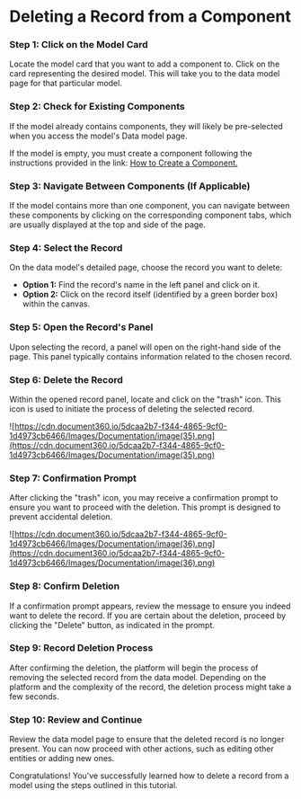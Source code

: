 # Deleting a Record from a Component

### **Step 1: Click on the Model Card**

Locate the model card that you want to add a component to. Click on the card representing the desired model. This will take you to the data model page for that particular model.

### **Step 2: Check for Existing Components**

If the model already contains components, they will likely be pre-selected when you access the model's Data model page.

If the model is empty, you must create a component following the instructions provided in the link: [How to Create a Component.](https://www.notion.so/v1/docs/how-to-create-a-component)

### **Step 3: Navigate Between Components (If Applicable)**

If the model contains more than one component, you can navigate between these components by clicking on the corresponding component tabs, which are usually displayed at the top and side of the page.

### **Step 4: Select the Record**

On the data model's detailed page, choose the record you want to delete:

- **Option 1:** Find the record's name in the left panel and click on it.
- **Option 2:** Click on the record itself (identified by a green border box) within the canvas.

### **Step 5: Open the Record's Panel**

Upon selecting the record, a panel will open on the right-hand side of the page. This panel typically contains information related to the chosen record.

### **Step 6: Delete the Record**

Within the opened record panel, locate and click on the "trash" icon. This icon is used to initiate the process of deleting the selected record.

![https://cdn.document360.io/5dcaa2b7-f344-4865-9cf0-1d4973cb6466/Images/Documentation/image(35).png](https://cdn.document360.io/5dcaa2b7-f344-4865-9cf0-1d4973cb6466/Images/Documentation/image(35).png)

### **Step 7: Confirmation Prompt**

After clicking the "trash" icon, you may receive a confirmation prompt to ensure you want to proceed with the deletion. This prompt is designed to prevent accidental deletion.

![https://cdn.document360.io/5dcaa2b7-f344-4865-9cf0-1d4973cb6466/Images/Documentation/image(36).png](https://cdn.document360.io/5dcaa2b7-f344-4865-9cf0-1d4973cb6466/Images/Documentation/image(36).png)

### **Step 8: Confirm Deletion**

If a confirmation prompt appears, review the message to ensure you indeed want to delete the record. If you are certain about the deletion, proceed by clicking the "Delete" button, as indicated in the prompt.

### **Step 9: Record Deletion Process**

After confirming the deletion, the platform will begin the process of removing the selected record from the data model. Depending on the platform and the complexity of the record, the deletion process might take a few seconds.

### **Step 10: Review and Continue**

Review the data model page to ensure that the deleted record is no longer present. You can now proceed with other actions, such as editing other entities or adding new ones.

Congratulations! You've successfully learned how to delete a record from a model using the steps outlined in this tutorial.